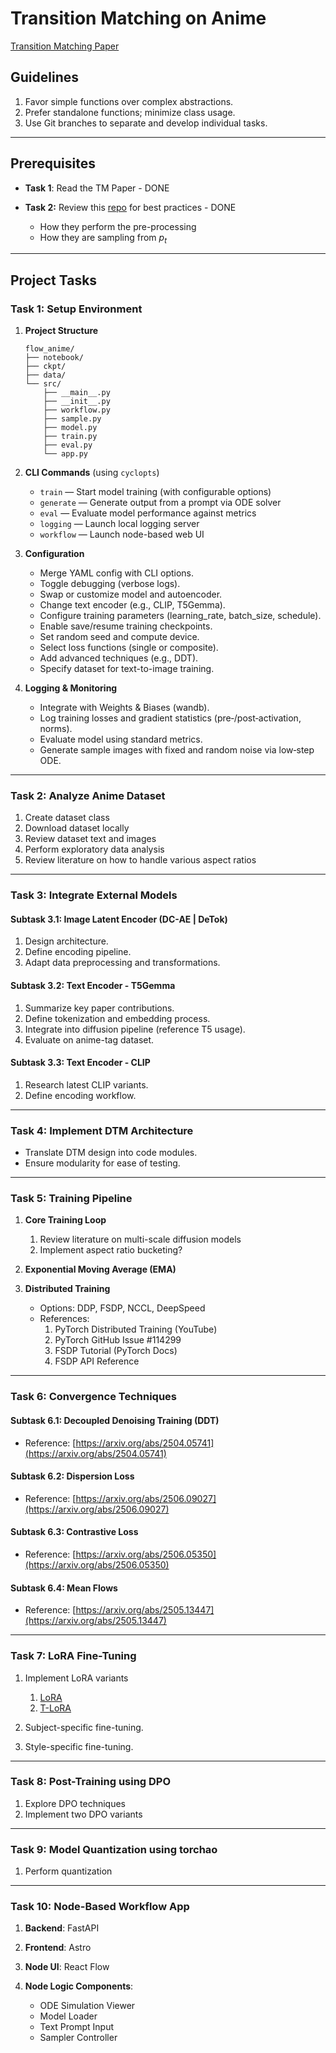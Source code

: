 # Transition Matching on Anime

[Transition Matching Paper](https://arxiv.org/abs/2506.23589v1)

## Guidelines

1. Favor simple functions over complex abstractions.
2. Prefer standalone functions; minimize class usage.
3. Use Git branches to separate and develop individual tasks.

---

## Prerequisites

- **Task 1**: Read the TM Paper - DONE
- **Task 2:** Review this [repo](https://github.com/gstoica27/DeltaFM) for best practices - DONE

  - How they perform the pre-processing
  - How they are sampling from $p_t$

---

## Project Tasks

### Task 1: Setup Environment

1. **Project Structure**

   ```text
   flow_anime/
   ├── notebook/
   ├── ckpt/
   ├── data/
   └── src/
       ├── __main__.py
       ├── __init__.py
       ├── workflow.py
       ├── sample.py
       ├── model.py
       ├── train.py
       ├── eval.py
       └── app.py
   ```

2. **CLI Commands** (using `cyclopts`)

   - `train` — Start model training (with configurable options)
   - `generate` — Generate output from a prompt via ODE solver
   - `eval` — Evaluate model performance against metrics
   - `logging` — Launch local logging server
   - `workflow` — Launch node-based web UI

3. **Configuration**

   - Merge YAML config with CLI options.
   - Toggle debugging (verbose logs).
   - Swap or customize model and autoencoder.
   - Change text encoder (e.g., CLIP, T5Gemma).
   - Configure training parameters (learning_rate, batch_size, schedule).
   - Enable save/resume training checkpoints.
   - Set random seed and compute device.
   - Select loss functions (single or composite).
   - Add advanced techniques (e.g., DDT).
   - Specify dataset for text-to-image training.

4. **Logging & Monitoring**

   - Integrate with Weights & Biases (wandb).
   - Log training losses and gradient statistics (pre‑/post‑activation, norms).
   - Evaluate model using standard metrics.
   - Generate sample images with fixed and random noise via low‑step ODE.

---

### Task 2: Analyze Anime Dataset

1. Create dataset class
2. Download dataset locally
3. Review dataset text and images
4. Perform exploratory data analysis
5. Review literature on how to handle various aspect ratios

---

### Task 3: Integrate External Models

#### Subtask 3.1: Image Latent Encoder (DC-AE | DeTok)

1. Design architecture.
2. Define encoding pipeline.
3. Adapt data preprocessing and transformations.

#### Subtask 3.2: Text Encoder - T5Gemma

1. Summarize key paper contributions.
2. Define tokenization and embedding process.
3. Integrate into diffusion pipeline (reference T5 usage).
4. Evaluate on anime-tag dataset.

#### Subtask 3.3: Text Encoder - CLIP

1. Research latest CLIP variants.
2. Define encoding workflow.

---

### Task 4: Implement DTM Architecture

- Translate DTM design into code modules.
- Ensure modularity for ease of testing.

---

### Task 5: Training Pipeline

1. **Core Training Loop**

   1. Review literature on multi-scale diffusion models
   2. Implement aspect ratio bucketing?

2. **Exponential Moving Average (EMA)**
3. **Distributed Training**

   - Options: DDP, FSDP, NCCL, DeepSpeed
   - References:
     1. PyTorch Distributed Training (YouTube)
     2. PyTorch GitHub Issue #114299
     3. FSDP Tutorial (PyTorch Docs)
     4. FSDP API Reference

---

### Task 6: Convergence Techniques

#### Subtask 6.1: Decoupled Denoising Training (DDT)

- Reference: [https://arxiv.org/abs/2504.05741](https://arxiv.org/abs/2504.05741)

#### Subtask 6.2: Dispersion Loss

- Reference: [https://arxiv.org/abs/2506.09027](https://arxiv.org/abs/2506.09027)

#### Subtask 6.3: Contrastive Loss

- Reference: [https://arxiv.org/abs/2506.05350](https://arxiv.org/abs/2506.05350)

#### Subtask 6.4: Mean Flows

- Reference: [https://arxiv.org/abs/2505.13447](https://arxiv.org/abs/2505.13447)

---

### Task 7: LoRA Fine-Tuning

1. Implement LoRA variants

   1. [LoRA](https://arxiv.org/abs/2106.09685)
   2. [T-LoRA](https://arxiv.org/abs/2507.05964)

2. Subject-specific fine-tuning.
3. Style-specific fine-tuning.

---

### Task 8: Post-Training using DPO

1. Explore DPO techniques
2. Implement two DPO variants

---

### Task 9: Model Quantization using torchao

1. Perform quantization

---

### Task 10: Node-Based Workflow App

1. **Backend**: FastAPI
2. **Frontend**: Astro
3. **Node UI**: React Flow
4. **Node Logic Components**:

   - ODE Simulation Viewer
   - Model Loader
   - Text Prompt Input
   - Sampler Controller
